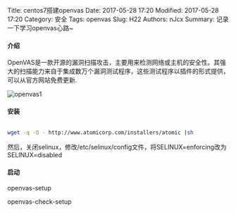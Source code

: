 Title: centos7搭建openvas 
Date: 2017-05-28 17:20
Modified: 2017-05-28 17:20
Category: 安全
Tags: openvas
Slug: H22
Authors: nJcx
Summary: 记录一下学习openvas心路~


#### 介绍
OpenVAS是一款开源的漏洞扫描攻击，主要用来检测网络或主机的安全性。其强大的扫描能力来自于集成数万个漏洞测试程序，这些测试程序以插件的形式提供，可以从官方网站免费更新.

![openvas1](../images/openvas1.jpg)

#### 安装

```bash

wget -q -O - http://www.atomicorp.com/installers/atomic |sh

```
然后，关闭selinux，修改/etc/selinux/config文件，将SELINUX=enforcing改为SELINUX=disabled

#### 启动

openvas-setup

openvas-check-setup